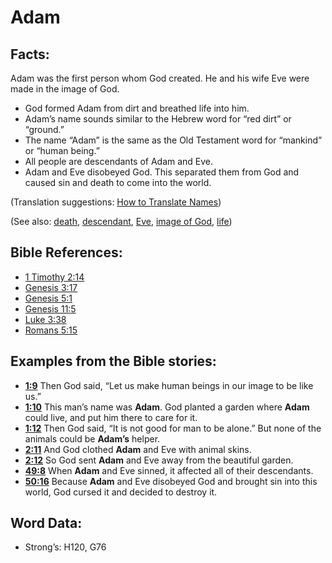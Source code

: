 # Adam

## Facts:

Adam was the first person whom God created. He and his wife Eve were made in the image of God.

* God formed Adam from dirt and breathed life into him.
* Adam’s name sounds similar to the Hebrew word for “red dirt” or “ground.”
* The name “Adam” is the same as the Old Testament word for “mankind” or “human being.”
* All people are descendants of Adam and Eve.
* Adam and Eve disobeyed God. This separated them from God and caused sin and death to come into the world.

(Translation suggestions: [How to Translate Names](../../translate/translate-names))

(See also: [death](../other/death.md), [descendant](../other/descendant.md), [Eve](../names/eve.md), [image of God](../kt/imageofgod.md), [life](../kt/life.md))

## Bible References:

* [1 Timothy 2:14](rc://en/tn/help/1ti/02/14)
* [Genesis 3:17](rc://en/tn/help/gen/03/17)
* [Genesis 5:1](rc://en/tn/help/gen/05/01)
* [Genesis 11:5](rc://en/tn/help/gen/11/05)
* [Luke 3:38](rc://en/tn/help/luk/03/38)
* [Romans 5:15](rc://en/tn/help/rom/05/15)

## Examples from the Bible stories:

* __[1:9](rc://en/tn/help/obs/01/09)__ Then God said, “Let us make human beings in our image to be like us.”
* __[1:10](rc://en/tn/help/obs/01/10)__ This man’s name was __Adam__. God planted a garden where __Adam__ could live, and put him there to care for it.
* __[1:12](rc://en/tn/help/obs/01/12)__ Then God said, “It is not good for man to be alone.” But none of the animals could be __Adam’s__ helper.
* __[2:11](rc://en/tn/help/obs/02/11)__ And God clothed __Adam__ and Eve with animal skins.
* __[2:12](rc://en/tn/help/obs/02/12)__ So God sent __Adam__ and Eve away from the beautiful garden.
* __[49:8](rc://en/tn/help/obs/49/08)__ When __Adam__ and Eve sinned, it affected all of their descendants.
* __[50:16](rc://en/tn/help/obs/50/16)__ Because __Adam__ and Eve disobeyed God and brought sin into this world, God cursed it and decided to destroy it.

## Word Data:

* Strong’s: H120, G76
